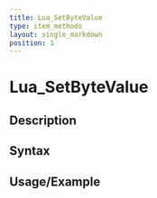 ```yaml
---
title: Lua_SetByteValue
type: item_methods
layout: single_markdown
position: 1
---
```


# Lua_SetByteValue

## Description

## Syntax

## Usage/Example


